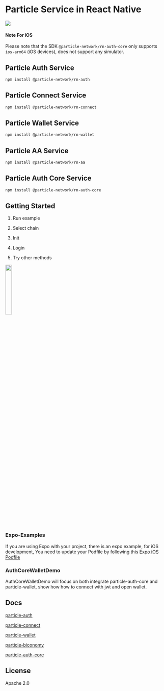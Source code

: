 # Particle Service in React Native

![](https://img.shields.io/npm/v/@particle-network/rn-auth?color=blue&style=round) 

#### Note For iOS
Please note that the SDK `@particle-network/rn-auth-core` only supports `ios-arm64` (iOS devices), does not support any simulator.


## Particle Auth Service
```sh
npm install @particle-network/rn-auth
```

## Particle Connect Service
```sh
npm install @particle-network/rn-connect
```

## Particle Wallet Service
```sh
npm install @particle-network/rn-wallet
```

## Particle AA Service
```sh
npm install @particle-network/rn-aa
```

## Particle Auth Core Service
```sh
npm install @particle-network/rn-auth-core
```

## Getting Started

1. Run example

2. Select chain

3. Init

4. Login

5. Try other methods

<div align="left">
  <img src="https://user-images.githubusercontent.com/18244874/224315719-7c94b6db-3a2f-4ce5-8a40-ea1a11ccc515.gif" width=20% height=20%>
  <br>
  <br>
  <br>
</div>

### Expo-Examples

If you are using Expo with your project, there is an expo example, for iOS development, You need to update your Podfile by following this [Expo iOS Podfile](https://github.com/Particle-Network/particle-react-native/blob/master/Expo-Examples/my-app/ios/Podfile)

### AuthCoreWalletDemo

AuthCoreWalletDemo will focus on both integrate particle-auth-core and particle-wallet,
show how how to connect with jwt and open wallet.

## Docs

[particle-auth](https://docs.particle.network/auth-service/sdks/react-native)

[particle-connect](https://docs.particle.network/connect-service/sdks/react-native)

[particle-wallet](https://docs.particle.network/wallet-service/sdks/react-native)

[particle-biconomy](https://docs.particle.network/developers/account-abstraction/react-native)

[particle-auth-core](https://docs.particle.network/developers/auth-service/core/react-native)


## License

Apache 2.0

